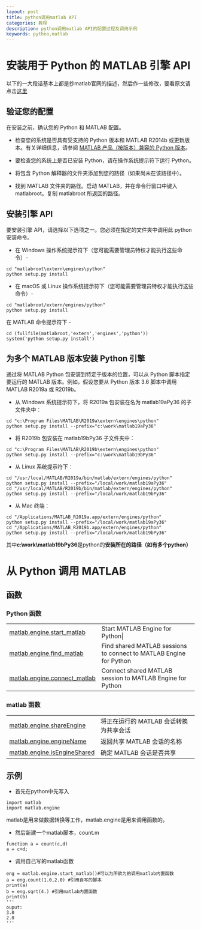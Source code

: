 ```yaml
---
layout: post
title: python调用matlab API
categories: 教程
description: python调用matlab API的配置过程及调用示例
keywords: pythno,matlab
---
```




# 安装用于 Python 的 MATLAB 引擎 API
以下的一大段话基本上都是抄matlab官网的描述，然后作一些修改，要看原文请点击[这里](https://ww2.mathworks.cn/help/matlab/matlab_external/install-the-matlab-engine-for-python.html)
## 验证您的配置
在安装之前，确认您的 Python 和 MATLAB 配置。

* 检查您的系统是否具有受支持的 Python 版本和 MATLAB R2014b 或更新版本。有关详细信息，请参阅 [MATLAB 产品（按版本）兼容的 Python 版本](./python-compatibility.pdf)。

* 要检查您的系统上是否已安装 Python，请在操作系统提示符下运行 Python。

* 将包含 Python 解释器的文件夹添加到您的路径（如果尚未在该路径中）。

* 找到 MATLAB 文件夹的路径。启动 MATLAB，并在命令行窗口中键入 matlabroot。复制 matlabroot 所返回的路径。

## 安装引擎 API
要安装引擎 API，请选择以下选项之一。您必须在指定的文件夹中调用此 python 安装命令。

* 在 Windows 操作系统提示符下（您可能需要管理员特权才能执行这些命令）-
```
cd "matlabroot\extern\engines\python"
python setup.py install
```
* 在 macOS 或 Linux 操作系统提示符下（您可能需要管理员特权才能执行这些命令）-
```
cd "matlabroot/extern/engines/python"
python setup.py install
```
在 MATLAB 命令提示符下 -
```
cd (fullfile(matlabroot,'extern','engines','python'))
system('python setup.py install')
```
## 为多个 MATLAB 版本安装 Python 引擎
通过将 MATLAB Python 包安装到特定于版本的位置，可以从 Python 脚本指定要运行的 MATLAB 版本。例如，假设您要从 Python 版本 3.6 脚本中调用 MATLAB R2019a 或 R2019b。

* 从 Windows 系统提示符下，将 R2019a 包安装在名为 matlab19aPy36 的子文件夹中：
```
cd "c:\Program Files\MATLAB\R2019a\extern\engines\python" 
python setup.py install --prefix="c:\work\matlab19aPy36"
```
* 将 R2019b 包安装在 matlab19bPy36 子文件夹中：

```
cd "c:\Program Files\MATLAB\R2019b\extern\engines\python" 
python setup.py install --prefix="c:\work\matlab19bPy36"
```
* 从 Linux 系统提示符下：
```
cd "/usr/local/MATLAB/R2019a/bin/matlab/extern/engines/python"
python setup.py install --prefix="/local/work/matlab19aPy36"
cd "/usr/local/MATLAB/R2019b/bin/matlab/extern/engines/python"
python setup.py install --prefix="/local/work/matlab19bPy36"
```
* 从 Mac 终端：
```
cd "/Applications/MATLAB_R2019a.app/extern/engines/python"
python setup.py install --prefix="/local/work/matlab19aPy36"
cd "/Applications/MATLAB_R2019b.app/extern/engines/python"
python setup.py install --prefix="/local/work/matlab19bPy36"
```
其中**c:\work\matlab19bPy36**是python的**安装所在的路径（如有多个python）**

# 从 Python 调用 MATLAB
## 函数
### Python 函数


<table>
 
  <tr>
    <td>
    <a href="https://ww2.mathworks.cn/help/matlab/apiref/matlab.engine.start_matlab.html">matlab.engine.start_matlab</a></td>
    <td>Start MATLAB Engine for Python|</td>
  </tr>
<tr>
    <td>
    <a href="https://ww2.mathworks.cn/help/matlab/apiref/matlab.engine.find_matlab.html">matlab.engine.find_matlab</a></td>
    <td>Find shared MATLAB sessions to connect to MATLAB Engine for Python</td>
  </tr>
  <tr>
    <td>
    <a href="https://ww2.mathworks.cn/help/matlab/apiref/matlab.engine.connect_matlab.html">matlab.engine.connect_matlab</a></td>
    <td>Connect shared MATLAB session to MATLAB  Engine for Python</td>
  </tr>
</table>

### matlab 函数

<table>
 
  <tr>
    <td>
    <a href="https://ww2.mathworks.cn/help/matlab/ref/matlab.engine.shareengine.html">matlab.engine.shareEngine</a></td>
    <td>将正在运行的 MATLAB 会话转换为共享会话</td>
  </tr>
<tr>
    <td>
    <a href="https://ww2.mathworks.cn/help/matlab/ref/matlab.engine.enginename.html">matlab.engine.engineName</a></td>
    <td>返回共享 MATLAB 会话的名称</td>
  </tr>
  <tr>
    <td>
    <a href="https://ww2.mathworks.cn/help/matlab/ref/matlab.engine.isengineshared.html">matlab.engine.isEngineShared</a></td>
    <td>确定 MATLAB 会话是否共享</td>
  </tr>
</table>


## 示例
* 首先在python中先写入
```
import matlab
import matlab.engine
```
matlab是用来做数据转换等工作，matlab.engine是用来调用函数的。
* 然后新建一个matlab脚本，count.m
```
function a = count(c,d)
a = c+d;
```
* 调用自己写的matlab函数
```
eng = matlab.engine.start_matlab()#可以为所欲为的调用matlab内置函数
a = eng.count(1.0,2.0) #引用自写的脚本
print(a) 
b = eng.sqrt(4.) #引用matlab内置函数
print(b)
'''
ouput:
3.0
2.0
'''
```